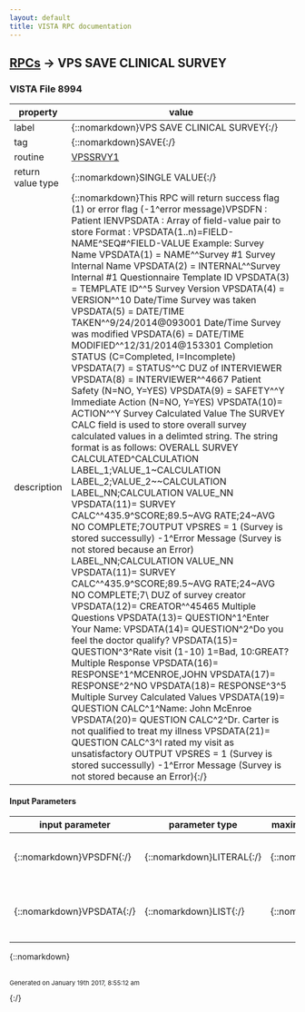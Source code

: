 ```yaml
---
layout: default
title: VISTA RPC documentation
---
```




## [RPCs](TableOfContent.md) &#8594; VPS SAVE CLINICAL SURVEY 



### VISTA File 8994 


 property | value 
--- | --- 
 label | {::nomarkdown}VPS SAVE CLINICAL SURVEY{:/}
 tag | {::nomarkdown}SAVE{:/}
 routine | [VPSSRVY1](http://code.osehra.org/dox/Routine_VPSSRVY1_source.html)
 return value type | {::nomarkdown}SINGLE VALUE{:/}
 description | {::nomarkdown}This RPC will return success flag (1) or error flag (-1^error message)VPSDFN  : Patient IENVPSDATA : Array of field-value pair to store    Format : VPSDATA(1..n)=FIELD-NAME^SEQ#^FIELD-VALUE    Example:                        Survey Name            VPSDATA(1) = NAME^^Survey #1                         Survey Internal Name            VPSDATA(2) = INTERNAL^^Survey Internal #1                         Questionnaire Template ID            VPSDATA(3) = TEMPLATE ID^^5                            Survey Version            VPSDATA(4) = VERSION^^10                           Date/Time Survey was taken                                VPSDATA(5) = DATE/TIME TAKEN^^9/24/2014@093001                         Date/Time Survey was modified            VPSDATA(6) = DATE/TIME MODIFIED^^12/31/2014@153301                        Completion STATUS (C=Completed, I=Incomplete)            VPSDATA(7) = STATUS^^C                        DUZ of INTERVIEWER            VPSDATA(8) = INTERVIEWER^^4667                        Patient Safety (N=NO, Y=YES)            VPSDATA(9) = SAFETY^^Y                         Immediate Action (N=NO, Y=YES)                                  VPSDATA(10)= ACTION^^Y                         Survey Calculated Value                                   The SURVEY CALC field is used to store overall survey             calculated values in a delimted string.  The string             format is as follows:                         OVERALL SURVEY CALCULATED^CALCULATION LABEL_1;VALUE_1~CALCULATION LABEL_2;VALUE_2~~CALCULATION LABEL_NN;CALCULATION VALUE_NN                                   VPSDATA(11)= SURVEY CALC^^435.9^SCORE;89.5~AVG RATE;24~AVG NO COMPLETE;7OUTPUT  VPSRES =  1                   (Survey is stored successully)           -1^Error Message     (Survey is not stored because an Error) LABEL_NN;CALCULATION VALUE_NN                             VPSDATA(11)= SURVEY CALC^^435.9^SCORE;89.5~AVG RATE;24~AVG NO COMPLETE;7\                       DUZ of survey creator                     VPSDATA(12)= CREATOR^^45465              Multiple Questions            VPSDATA(13)= QUESTION^1^Enter Your Name:            VPSDATA(14)= QUESTION^2^Do you feel the doctor qualify?            VPSDATA(15)= QUESTION^3^Rate visit (1-10) 1=Bad, 10:GREAT?   Multiple Response            VPSDATA(16)= RESPONSE^1^MCENROE,JOHN            VPSDATA(17)= RESPONSE^2^NO            VPSDATA(18)= RESPONSE^3^5   Multiple Survey Calculated Values            VPSDATA(19)= QUESTION CALC^1^Name: John McEnroe            VPSDATA(20)= QUESTION CALC^2^Dr. Carter is not qualified to treat my illness            VPSDATA(21)= QUESTION CALC^3^I rated my visit as unsatisfactory OUTPUT  VPSRES =  1                   (Survey is stored successully)           -1^Error Message     (Survey is not stored because an Error){:/}

#### Input Parameters

| input parameter | parameter type | maximum data length | required | description | 
| --- | --- | --- | --- | --- | 
| {::nomarkdown}VPSDFN{:/} | {::nomarkdown}LITERAL{:/} | {::nomarkdown}9{:/} | {::nomarkdown}true{:/} | {::nomarkdown}Patient ID (DFN) who enters the Clinical Survey Questionannire {:/} | 
| {::nomarkdown}VPSDATA{:/} | {::nomarkdown}LIST{:/} | {::nomarkdown}255{:/} | {::nomarkdown}true{:/} | {::nomarkdown}Array of Data containing Clinical Survey Questionnaire to be stored in VistA.{:/} | 

{::nomarkdown} <br/><br/><p style="font-size: 11px">Generated on January 19th 2017, 8:55:12 am</p>{:/}